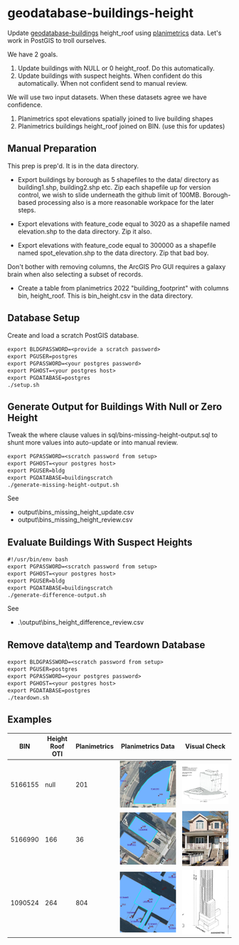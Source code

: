 # geodatabase-buildings-height

Update [geodatabase-buildings](https://github.com/mattyschell/geodatabase-buildings) height_roof using [planimetrics](https://github.com/CityOfNewYork/nyc-planimetrics/blob/main/Capture_Rules.md) data.  Let's work in PostGIS to troll ourselves.

We have 2 goals.  

1. Update buildings with NULL or 0 height_roof.  Do this automatically.
2. Update buildings with suspect heights.  When confident do this automatically.  When not confident send to manual review.

We will use two input datasets.  When these datasets agree we have confidence.

1. Planimetrics spot elevations spatially joined to live building shapes
2. Planimetrics buildings height_roof joined on BIN. (use this for updates)


## Manual Preparation

This prep is prep'd.  It is in the data directory.

* Export buildings by borough as 5 shapefiles to the data/ directory as building1.shp, building2.shp etc.  Zip each shapefile up for version control, we wish to slide underneath the github limit of 100MB.  Borough-based processing also is a more reasonable workpace for the later steps. 

* Export elevations with feature_code equal to 3020 as a shapefile named elevation.shp to the data directory.  Zip it also.

* Export elevations with feature_code equal to 300000 as a shapefile named spot_elevation.shp to the data directory.  Zip that bad boy.

Don't bother with removing columns, the ArcGIS Pro GUI requires a galaxy brain when also selecting a subset of records.

* Create a table from planimetrics 2022 "building_footprint" with columns bin, height_roof. This is bin_height.csv in the data directory.


## Database Setup

Create and load a scratch PostGIS database.

```shell
export BLDGPASSWORD=<provide a scratch password>
export PGUSER=postgres
export PGPASSWORD=<your postgres password>
export PGHOST=<your postgres host>
export PGDATABASE=postgres
./setup.sh
```

## Generate Output for Buildings With Null or Zero Height

Tweak the where clause values in sql/bins-missing-height-output.sql to shunt more values into auto-update or into manual review.

```shell
export PGPASSWORD=<scratch password from setup>
export PGHOST=<your postgres host>
export PGUSER=bldg
export PGDATABASE=buildingscratch
./generate-missing-height-output.sh
```

See
* output\bins_missing_height_update.csv 
* output\bins_missing_height_review.csv 

## Evaluate Buildings With Suspect Heights

```shell
#!/usr/bin/env bash
export PGPASSWORD=<scratch password from setup>
export PGHOST=<your postgres host>
export PGUSER=bldg
export PGDATABASE=buildingscratch
./generate-difference-output.sh
```

See
* .\output\bins_height_difference_review.csv

## Remove data\temp and Teardown Database

```shell
export BLDGPASSWORD=<scratch password from setup>
export PGUSER=postgres
export PGPASSWORD=<your postgres password>
export PGHOST=<your postgres host>
export PGDATABASE=postgres
./teardown.sh
```

## Examples

| BIN | Height Roof OTI | Planimetrics | Planimetrics Data | Visual Check |
| --- | --- | --- | --- | --- |
| 5166155 | null | 201 | ![image](./doc/plan-5166155.png) | ![image](./doc/bis-5166155.png) |
| 5166990 | 166 | 36 | ![image](./doc/plan-5166990.png) | ![image](./doc/cyclo-5166990.png) |
| 1090524 | 264 | 804 | ![image](./doc/plan-1090524.png) | ![image](./doc/bis-1090524.png) |

